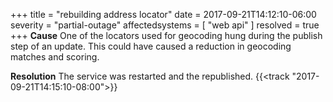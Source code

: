 +++
title = "rebuilding address locator"
date = 2017-09-21T14:12:10-06:00
severity = "partial-outage"
affectedsystems = [
  "web api"
]
resolved = true
+++
**Cause** One of the locators used for geocoding hung during the publish step of an update. This could have caused a reduction in geocoding matches and scoring.

**Resolution** The service was restarted and the republished.  {{<track "2017-09-21T14:15:10-08:00">}}
